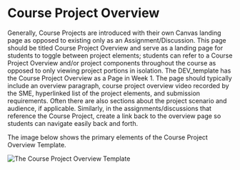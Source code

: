# Course Project Overview

Generally, Course Projects are introduced with their own Canvas landing page as opposed to existing only as an Assignment/Discussion. This page should be titled Course Project Overview and serve as a landing page for students to toggle between project elements; students can refer to a Course Project Overview and/or project components throughout the course as opposed to only viewing project portions in isolation. The DEV_template has the Course Project Overview as a Page in Week 1. The page should typically include an overview paragraph, course project overview video recorded by the SME, hyperlinked list of the project elements, and submission requirements. Often there are also sections about the project scenario and audience, if applicable. Similarly, in the assignments/discussions that reference the Course Project, create a link back to the overview page so students can navigate easily back and forth. 

The image below shows the primary elements of the Course Project Overview Template. 

![The Course Project Overview Template](course_project_overview.png)